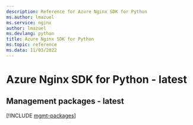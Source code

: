 ```yaml
---
description: Reference for Azure Nginx SDK for Python
ms.author: lmazuel
ms.service: nginx
author: lmazuel
ms.devlang: python
title: Azure Nginx SDK for Python
ms.topic: reference
ms.data: 11/03/2022
---
```

# Azure Nginx SDK for Python - latest

## Management packages - latest
[!INCLUDE [mgmt-packages](nginx-mgmt-index.md)]